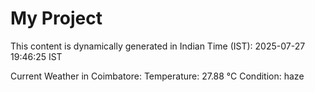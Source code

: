 # My Project

This content is dynamically generated in Indian Time (IST): 2025-07-27 19:46:25 IST


Current Weather in Coimbatore:
Temperature: 27.88 °C
Condition: haze
